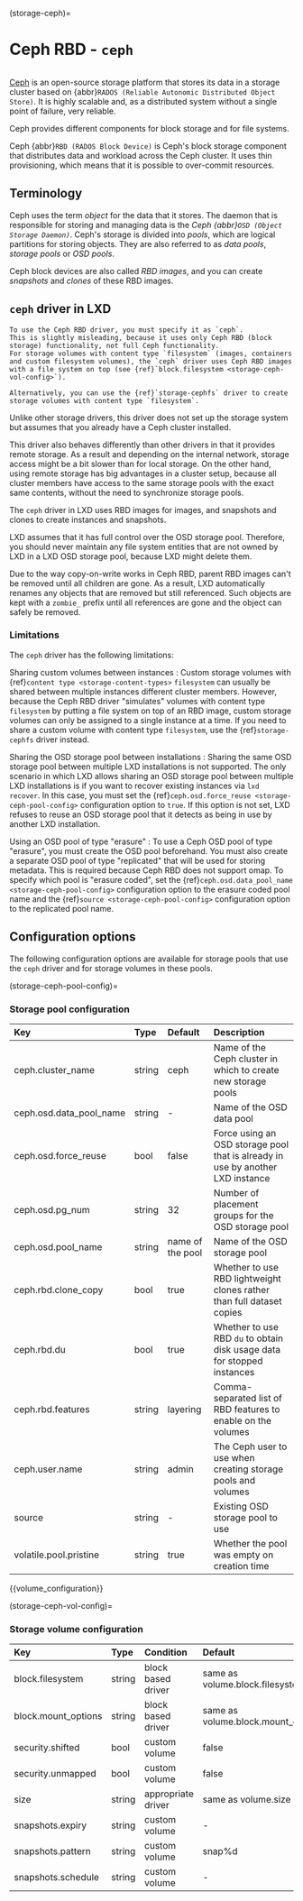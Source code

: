 (storage-ceph)=
# Ceph RBD - `ceph`

<!-- Include start Ceph intro -->

```{youtube} https://youtube.com/watch?v=kVLGbvRU98A
```

[Ceph](https://ceph.io/) is an open-source storage platform that stores its data in a storage cluster based on {abbr}`RADOS (Reliable Autonomic Distributed Object Store)`.
It is highly scalable and, as a distributed system without a single point of failure, very reliable.

Ceph provides different components for block storage and for file systems.
<!-- Include end Ceph intro -->

Ceph {abbr}`RBD (RADOS Block Device)` is Ceph's block storage component that distributes data and workload across the Ceph cluster.
It uses thin provisioning, which means that it is possible to over-commit resources.

## Terminology

<!-- Include start Ceph terminology -->
Ceph uses the term *object* for the data that it stores.
The daemon that is responsible for storing and managing data is the *Ceph {abbr}`OSD (Object Storage Daemon)`*.
Ceph's storage is divided into *pools*, which are logical partitions for storing objects.
They are also referred to as *data pools*, *storage pools* or *OSD pools*.
<!-- Include end Ceph terminology -->

Ceph block devices are also called *RBD images*, and you can create *snapshots* and *clones* of these RBD images.

## `ceph` driver in LXD

```{note}
To use the Ceph RBD driver, you must specify it as `ceph`.
This is slightly misleading, because it uses only Ceph RBD (block storage) functionality, not full Ceph functionality.
For storage volumes with content type `filesystem` (images, containers and custom filesystem volumes), the `ceph` driver uses Ceph RBD images with a file system on top (see {ref}`block.filesystem <storage-ceph-vol-config>`).

Alternatively, you can use the {ref}`storage-cephfs` driver to create storage volumes with content type `filesystem`.
```
<!-- Include start Ceph driver cluster -->
Unlike other storage drivers, this driver does not set up the storage system but assumes that you already have a Ceph cluster installed.
<!-- Include end Ceph driver cluster -->

<!-- Include start Ceph driver remote -->
This driver also behaves differently than other drivers in that it provides remote storage.
As a result and depending on the internal network, storage access might be a bit slower than for local storage.
On the other hand, using remote storage has big advantages in a cluster setup, because all cluster members have access to the same storage pools with the exact same contents, without the need to synchronize storage pools.
<!-- Include end Ceph driver remote -->

The `ceph` driver in LXD uses RBD images for images, and snapshots and clones to create instances and snapshots.

<!-- Include start Ceph driver control -->
LXD assumes that it has full control over the OSD storage pool.
Therefore, you should never maintain any file system entities that are not owned by LXD in a LXD OSD storage pool, because LXD might delete them.
<!-- Include end Ceph driver control -->

Due to the way copy-on-write works in Ceph RBD, parent RBD images can't be removed until all children are gone.
As a result, LXD automatically renames any objects that are removed but still referenced.
Such objects are kept with a  `zombie_` prefix until all references are gone and the object can safely be removed.

### Limitations

The `ceph` driver has the following limitations:

Sharing custom volumes between instances
: Custom storage volumes with {ref}`content type <storage-content-types>` `filesystem` can usually be shared between multiple instances different cluster members.
  However, because the Ceph RBD driver "simulates" volumes with content type `filesystem` by putting a file system on top of an RBD image, custom storage volumes can only be assigned to a single instance at a time.
  If you need to share a custom volume with content type `filesystem`, use the {ref}`storage-cephfs` driver instead.

Sharing the OSD storage pool between installations
: Sharing the same OSD storage pool between multiple LXD installations is not supported.
  The only scenario in which LXD allows sharing an OSD storage pool between multiple LXD installations is if you want to recover existing instances via `lxd recover`.
  In this case, you must set the {ref}`ceph.osd.force_reuse <storage-ceph-pool-config>` configuration option to `true`.
  If this option is not set, LXD refuses to reuse an OSD storage pool that it detects as being in use by another LXD installation.

Using an OSD pool of type "erasure"
: To use a Ceph OSD pool of type "erasure", you must create the OSD pool beforehand.
  You must also create a separate OSD pool of type "replicated" that will be used for storing metadata.
  This is required because Ceph RBD does not support omap.
  To specify which pool is "erasure coded", set the {ref}`ceph.osd.data_pool_name <storage-ceph-pool-config>` configuration option to the erasure coded pool name and the {ref}`source <storage-ceph-pool-config>` configuration option to the replicated pool name.

## Configuration options

The following configuration options are available for storage pools that use the `ceph` driver and for storage volumes in these pools.

(storage-ceph-pool-config)=
### Storage pool configuration
Key                           | Type                          | Default                                 | Description
:--                           | :---                          | :------                                 | :----------
ceph.cluster\_name            | string                        | ceph                                    | Name of the Ceph cluster in which to create new storage pools
ceph.osd.data\_pool\_name     | string                        | -                                       | Name of the OSD data pool
ceph.osd.force\_reuse         | bool                          | false                                   | Force using an OSD storage pool that is already in use by another LXD instance
ceph.osd.pg\_num              | string                        | 32                                      | Number of placement groups for the OSD storage pool
ceph.osd.pool\_name           | string                        | name of the pool                        | Name of the OSD storage pool
ceph.rbd.clone\_copy          | bool                          | true                                    | Whether to use RBD lightweight clones rather than full dataset copies
ceph.rbd.du                   | bool                          | true                                    | Whether to use RBD `du` to obtain disk usage data for stopped instances
ceph.rbd.features             | string                        | layering                                | Comma-separated list of RBD features to enable on the volumes
ceph.user.name                | string                        | admin                                   | The Ceph user to use when creating storage pools and volumes
source                        | string                        | -                                       | Existing OSD storage pool to use
volatile.pool.pristine        | string                        | true                                    | Whether the pool was empty on creation time

{{volume_configuration}}

(storage-ceph-vol-config)=
### Storage volume configuration
Key                     | Type      | Condition                 | Default                               | Description
:--                     | :---      | :--------                 | :------                               | :----------
block.filesystem        | string    | block based driver        | same as volume.block.filesystem       | {{block_filesystem}}
block.mount\_options    | string    | block based driver        | same as volume.block.mount\_options   | Mount options for block devices
security.shifted        | bool      | custom volume             | false                                 | {{enable_ID_shifting}}
security.unmapped       | bool      | custom volume             | false                                 | Disable ID mapping for the volume
size                    | string    | appropriate driver        | same as volume.size                   | Size/quota of the storage volume
snapshots.expiry        | string    | custom volume             | -                                     | {{snapshot_expiry_format}}
snapshots.pattern       | string    | custom volume             | snap%d                                | {{snapshot_pattern_format}}
snapshots.schedule      | string    | custom volume             | -                                     | {{snapshot_schedule_format}}
